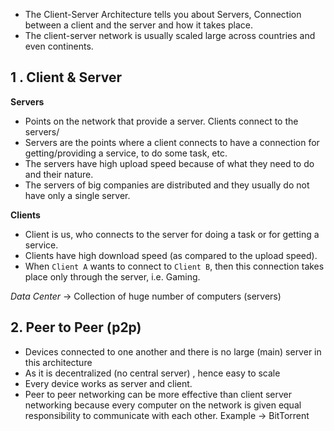 
- The Client-Server Architecture tells you about Servers, Connection between a client and the server and how it takes place.
- The client-server network is usually scaled large across countries and even continents.

## 1 . Client & Server
**Servers**
- Points on the network that provide a server. Clients connect to the servers/
- Servers are the points where a client connects to have a connection for getting/providing a service, to do some task, etc.
- The servers have high upload speed because of what they need to do and their nature.
- The servers of big companies are distributed and they usually do not have only a single server.

**Clients**
- Client is us, who connects to the server for doing a task or for getting a service.
- Clients have high download speed (as compared to the upload speed).
- When `Client A` wants to connect to `Client B`, then this connection takes place only through the server, i.e. Gaming.

*Data Center* -> Collection of huge number of computers (servers) 


## 2. Peer to Peer (p2p)

- Devices connected to one another and there is no large (main) server in this architecture
- As it is decentralized (no central server) ,  hence easy to scale
- Every device works as server and client.
- Peer to peer networking can be more effective than client server networking because every computer on the network is given equal responsibility to communicate with each other.
Example -> BitTorrent